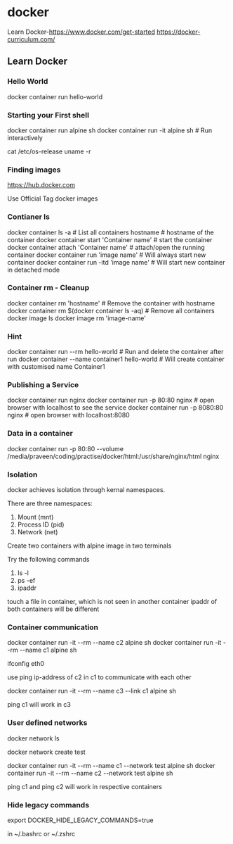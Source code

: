 # docker
Learn Docker-https://www.docker.com/get-started
https://docker-curriculum.com/

## Learn Docker

### Hello World
docker container run hello-world

### Starting your First shell

docker container run alpine sh
docker container run -it alpine sh    # Run interactively

cat /etc/os-release
uname -r

### Finding images

https://hub.docker.com

Use Official Tag docker images

### Contianer ls

docker container ls -a # List all containers
hostname # hostname of the container
docker container start 'Container name' # start the container
docker container attach 'Container name' # attach/open the running container
docker container run 'image name' # Will always start new container
docker container run -itd 'image name' # Will start new container in detached mode

### Container rm - Cleanup

docker container rm 'hostname'  # Remove the container with hostname
docker container rm $(docker container ls -aq) # Remove all containers
docker image ls
docker image rm 'image-name' 

### Hint

docker container run --rm hello-world  # Run and delete the container after run
docker container --name container1 hello-world # Will create container with customised name Container1

### Publishing a Service

docker container run nginx
docker container run -p 80:80 nginx # open browser with localhost to see the service
docker container run -p 8080:80 nginx # open browser with localhost:8080

### Data in a container

docker container run -p 80:80 --volume /media/praveen/coding/practise/docker/html:/usr/share/nginx/html nginx

### Isolation

docker achieves isolation through kernal namespaces.

There are three namespaces:
1. Mount (mnt)
2. Process ID (pid)
3. Network (net)

Create two containers with alpine image in two terminals

Try the following commands

1. ls -l
2. ps -ef
3. ipaddr

touch a file in container, which is not seen in another container
ipaddr of both containers will be different

### Container communication
docker container run -it --rm --name c2 alpine sh
docker container run -it --rm --name c1 alpine sh

ifconfig eth0

use ping ip-address of c2 in c1 to communicate with each other

docker container run -it --rm --name c3 --link c1 alpine sh

ping c1 will work in c3

### User defined networks

docker network ls

docker network create test

docker container run -it --rm --name c1 --network test alpine sh
docker container run -it --rm --name c2 --network test alpine sh

ping c1 and ping c2 will work in respective containers

### Hide legacy commands

export DOCKER_HIDE_LEGACY_COMMANDS=true 

in ~/.bashrc or ~/.zshrc
